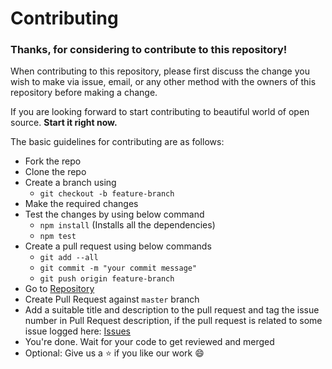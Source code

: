 # Contributing

### Thanks, for considering to contribute to this repository!

When contributing to this repository, please first discuss the change you wish to make via issue,
email, or any other method with the owners of this repository before making a change.

If you are looking forward to start contributing to beautiful world of open source.
**Start it right now.**

The basic guidelines for contributing are as follows:

- Fork the repo
- Clone the repo
- Create a branch using
  - `git checkout -b feature-branch`
- Make the required changes
- Test the changes by using below command
  - `npm install` (Installs all the dependencies)
  - `npm test`
- Create a pull request using below commands
  - `git add --all`
  - `git commit -m "your commit message"`
  - `git push origin feature-branch`
- Go to [Repository](https://github.com/arshadkazmi42/rhof/)
- Create Pull Request against `master` branch
- Add a suitable title and description to the pull request and tag the issue number in Pull Request description, if the pull request is related to some issue logged here: [Issues](https://github.com/arshadkazmi42/rhof/issues)
- You're done. Wait for your code to get reviewed and merged
- Optional: Give us a :star: if you like our work :smile:
